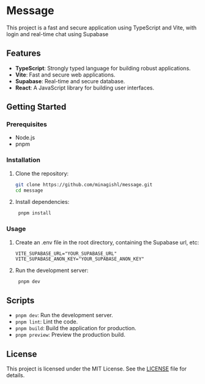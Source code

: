 # Message

This project is a fast and secure application using TypeScript and Vite, with login and real-time chat using Supabase

## Features

- **TypeScript**: Strongly typed language for building robust applications.
- **Vite**: Fast and secure web applications.
- **Supabase**: Real-time and secure database.
- **React**: A JavaScript library for building user interfaces.

## Getting Started

### Prerequisites

- Node.js
- pnpm

### Installation

1. Clone the repository:

   ```bash
   git clone https://github.com/minagishl/message.git
   cd message
   ```

2. Install dependencies:

   ```bash
    pnpm install
   ```

### Usage

1. Create an .env file in the root directory, containing the Supabase url, etc:

   ```env
   VITE_SUPABASE_URL="YOUR_SUPABASE_URL"
   VITE_SUPABASE_ANON_KEY="YOUR_SUPABASE_ANON_KEY"
   ```

2. Run the development server:

   ```bash
    pnpm dev
   ```

## Scripts

- `pnpm dev`: Run the development server.
- `pnpm lint`: Lint the code.
- `pnpm build`: Build the application for production.
- `pnpm preview`: Preview the production build.

## License

This project is licensed under the MIT License. See the [LICENSE](/LICENSE) file for details.

